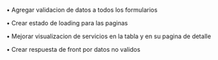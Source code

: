 • Agregar validacion de datos a todos los formularios

• Crear estado de loading para las paginas

• Mejorar visualizacion de servicios en la tabla y en su pagina de detalle

• Crear respuesta de front por datos no validos